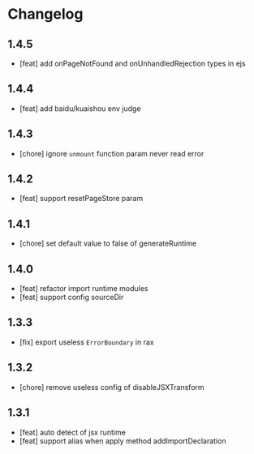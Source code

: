 # Changelog

## 1.4.5

- [feat] add onPageNotFound and onUnhandledRejection types in ejs

## 1.4.4

- [feat] add baidu/kuaishou env judge

## 1.4.3

- [chore] ignore `unmount` function param never read error

## 1.4.2

- [feat] support resetPageStore param

## 1.4.1

- [chore] set default value to false of generateRuntime

## 1.4.0

- [feat] refactor import runtime modules
- [feat] support config sourceDir

## 1.3.3

- [fix] export useless `ErrorBoundary` in rax

## 1.3.2

- [chore] remove useless config of disableJSXTransform

## 1.3.1

- [feat] auto detect of jsx runtime
- [feat] support alias when apply method addImportDeclaration
